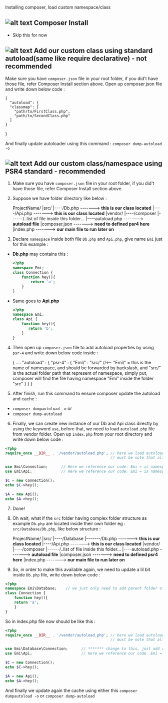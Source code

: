 [logo_main]: https://encrypted-tbn2.gstatic.com/images?q=tbn:ANd9GcST9v8A3x54BSoD9ipEB2i_QLTkh7OCY6VK_sGI_THbAH2IY0G1 "Logo Title Text 1"
[logo_sub]: https://www.cannastaff.com/include/themes/nasthon1001-restyle/images/delicious.gif "Logo Title Text 2"

Installing composer, load custom namespace/class


![alt text][logo_main]  Composer Install
------------
- Skip this for now

![alt text][logo_main]  Add our custom class using standard autoload(same like require declarative) - **not recommended**
------------
Make sure you have `composer.json` file in your root folder, if you did't have those file, refer Composer Install section above.
Open up composer.json file and write down below code :

    {
      "autoload": {
      "classmap": [
        "path/to/FirstClass.php",
        "path/to/SecondClass.php"
      ]
    }
   }
 
 
And finally update autoloader using this command : `composer dump-autoload -o`


![alt text][logo_main]  Add our custom class/namespace using PSR4 standard - **recommended**
------------
1) Make sure you have `composer.json` file in your root folder, if you did't have those file, refer Composer Install section above.

2) Suppose we have folder directory like below :

    ProjectName/
    |src/
    |----/Db.php      -------> **this is our class located**
    |----/Api.php     -------> **this is our class located**
    |vendor/
    |----/composer
    |------/..list of file inside this folder...
    |----autoload.php   -------> **autoload file**
    |composer.json     -------> **need to defined psr4 here**
    |index.php         -------> **our main file to run later on**
    
3) Declare `namespace` inside both file `Db.php` and `Api.php`, give name `Emi` just for this example :
  - **Db.php** may contains this :
    
    ```Php
    <?php
    namespace Emi;
    class Connection {
	    function hey(){
		    return 'a';
	    }
    }
    ```
  - Same goes to **Api.php**
  
    ```Php
    <?php
    namespace Emi;
    class Api {
	    function hey(){
		   return 'b';
	    }
    }
    ```
    
4) Then open up `composer.json` file to add autoload properties by using `psr-4` and write down below code inside :

    
    {
      ....
      "autoload" : {
         "psr-4" : {
             "Emi\\" : "src/" //<-- "Emi\\" = this is the name of namespace, and should be forwarded by backslash, and "src/" is the   actual folder path that represent of namespace, simply put, composer will find the file having namespace "Emi" inside the folder "src"
          }
      }
    }
   
5) After finish, run this command to ensure composer update the autoload and cache : 
 - `composer dumpautoload -o` or
 - `composer dump-autoload`
 
6) Finally, we can create new instance of our Db and Api class directly by using the keyword `use`, before that, we need to load `autoload.php` file from vendor folder. Open up `index.php` from your root directory and write down below code :


```Php
<?php
require_once __DIR__ . '/vendor/autoload.php'; // here we load autoload class file from vendor folder
                                               // must be note that all files inside src folder already required by composer

use Emi\Connection;      // Here we reference our code. Emi = is namespace name, Connection = is a class name
use Emi\Api;             // Here we reference our code. Emi = is namespace name, Api = is a class name

$C = new Connection();
echo $C->hey();

$A = new Api();
echo $A->hey();
```

7) Done!

8) Oh wait, what if the `src` folder having complex folder structure as example `Db.php` are located inside their own folder eg : `src/Database/Db.php`, like below structure :

    ProjectName/
    |src/
    |----/Database
    |-------/Db.php   -------> **this is our class located**
    |----/Api.php     -------> **this is our class located**
    |vendor/
    |----/composer
    |------/..list of file inside this folder...
    |----autoload.php   -------> **autoload file**
    |composer.json     -------> **need to defined psr4 here**
    |index.php         -------> **our main file to run later on**

9) So, in order to make this available again, we need to update a lil bit inside `Db.php` file, write down below code :

```Php
<?php
namespace Emi\Database;    // we just only need to add parent folder of Db.php located
class Connection {
    function hey(){
	return 'a';
    }
}
```

So in index.php file now should be like this :

```Php
<?php
require_once __DIR__ . '/vendor/autoload.php'; // here we load autoload class file from vendor folder
                                               // must be note that all files inside src folder already required by composer

use Emi\Database\Connection;      // ******* change to this, just add respective folder name
use Emi\Api;                      // Here we reference our code. Emi = is namespace name, Api = is a class name

$C = new Connection();
echo $C->hey();

$A = new Api();
echo $A->hey();
```

And finally we update again the cache using either this `composer dumpautoload -o` or `composer dump-autoload`
